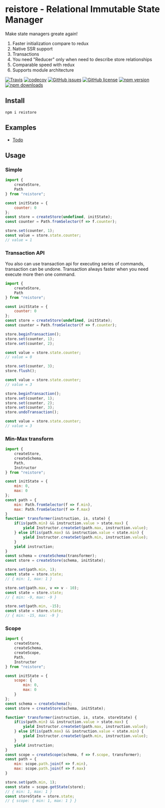 # reistore - Relational Immutable State Manager
Make state managers greate again!

1. Faster initialization compare to redux
2. Native SSR support
3. Transactions
4. You need "Reducer" only when need to describe store relationships
5. Comparable speed with redux
6. Supports module architecture

[![Travis](https://img.shields.io/travis/Wroud/reistore.svg)](https://travis-ci.org/Wroud/reistore)
[![codecov](https://codecov.io/gh/Wroud/reistore/branch/master/graph/badge.svg)](https://codecov.io/gh/Wroud/reistore)
[![GitHub issues](https://img.shields.io/github/issues/Wroud/reistore.svg)](https://github.com/Wroud/reistore/issues)
[![GitHub license](https://img.shields.io/github/license/Wroud/reistore.svg)](https://github.com/Wroud/reistore/blob/master/LICENSE)
[![npm version](https://img.shields.io/npm/v/reistore.svg?style=flat-square)](https://www.npmjs.com/package/reistore)
[![npm downloads](https://img.shields.io/npm/dm/reistore.svg?style=flat-square)](https://www.npmjs.com/package/reistore)

## Install
```
npm i reistore
```

## Examples
* [Todo](https://codesandbox.io/s/github/Wroud/reistore-react/tree/master/examples/ts)

## Usage
### Simple
```js
import { 
    createStore,
    Path
} from "reistore";

const initState = {
    counter: 0
};
const store = createStore(undefined, initState);
const counter = Path.fromSelector(f => f.counter);

store.set(counter, 1);
const value = store.state.counter;
// value = 1
```
### Transaction API
You also can use transaction api for executing series of commands, transaction can be undone.
Transaction always faster when you need execute more then one command.
```js
import { 
    createStore,
    Path
} from "reistore";

const initState = {
    counter: 0
};
const store = createStore(undefined, initState);
const counter = Path.fromSelector(f => f.counter);

store.beginTransaction();
store.set(counter, 1);
store.set(counter, 2);

const value = store.state.counter;
// value = 0

store.set(counter, 3);
store.flush();

const value = store.state.counter;
// value = 3

store.beginTransaction();
store.set(counter, 1);
store.set(counter, 2);
store.set(counter, 3);
store.undoTransaction();

const value = store.state.counter;
// value = 3
```
### Min-Max transform
```js
import { 
    createStore,
    createSchema,
    Path,
    Instructor
} from "reistore";

const initState = {
    min: 0,
    max: 0
};
const path = {
    min: Path.fromSelector(f => f.min),
    max: Path.fromSelector(f => f.max)
}
function* transformer(instruction, is, state) {
    if(is(path.min) && instruction.value > state.max) {
        yield Instructor.createSet(path.max, instruction.value);
    } else if(is(path.max) && instruction.value < state.min) {
        yield Instructor.createSet(path.min, instruction.value);
    }
    yield instruction;
}
const schema = createSchema(transformer);
const store = createStore(schema, initState);

store.set(path.min, 1);
const state = store.state;
// { min: 1, max: 1 }

store.set(path.max, v => v - 10);
const state = store.state;
// { min: -9, max: -9 }

store.set(path.min, -15);
const state = store.state;
// { min: -15, max: -9 }
```

### Scope
```js
import { 
    createStore,
    createSchema,
    createScope,
    Path,
    Instructor
} from "reistore";

const initState = {
    scope: {
        min: 0,
        max: 0
    }
};
const schema = createSchema();
const store = createStore(schema, initState);

function* transformer(instruction, is, state, storeState) {
    if(is(path.min) && instruction.value > state.max) {
        yield Instructor.createSet(path.max, instruction.value);
    } else if(is(path.max) && instruction.value < state.min) {
        yield Instructor.createSet(path.min, instruction.value);
    }
    yield instruction;
}
const scope = createScope(schema, f => f.scope, transformer);
const path = {
    min: scope.path.join(f => f.min),
    max: scope.path.join(f => f.max)
}

store.set(path.min, 1);
const state = scope.getState(store);
// { min: 1, max: 1 }
const storeState = store.state;
// { scope: { min: 1, max: 1 } }
```

